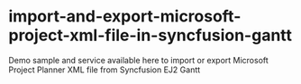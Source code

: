 # import-and-export-microsoft-project-xml-file-in-syncfusion-gantt
Demo sample and service available here to import or export Microsoft Project Planner XML file from Syncfusion EJ2 Gantt

